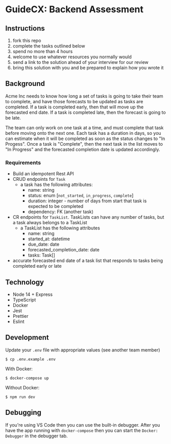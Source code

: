 # GuideCX: Backend Assessment

## Instructions

1. fork this repo
2. complete the tasks outlined below
3. spend no more than 4 hours
4. welcome to use whatever resources you normally would
5. send a link to the solution ahead of your interview for our review
6. bring this solution with you and be prepared to explain how you wrote it

## Background

Acme Inc needs to know how long a set of tasks is going to take their team to complete, and have those
forecasts to be updated as tasks are completed. If a task is completed early, then that will move up the
forecasted end date. If a task is completed late, then the forecast is going to be late.

The team can only work on one task at a time, and must complete that task before moving onto the next one. Each
task has a duration in days, so you can estimate when it will be completed as soon as the status changes to "In Progess".
Once a task is "Complete", then the next task in the list moves to "In Progress" and the forecasted completion date
is updated accordingly.

### Requirements

- Build an idempotent Rest API
- CRUD endpoints for `Task`
  - a task has the following attributes:
    - name: string
    - status: enum [`not_started`, `in_progress`, `complete`]
    - duration: integer - number of days from start that task is expected to be completed
    - dependency: FK (another task)
- CR endpoints for `TaskList`. TaskLists can have any number of tasks, but a task always belongs to a TaskList
  - a TaskList has the following attributes
    - name: string
    - started_at: datetime
    - due_date: date
    - forecasted_completion_date: date
    - tasks: Task[]
- accurate forecasted end date of a task list that responds to tasks being completed early or late

## Technology

- Node 14 + Express
- TypeScript
- Docker
- Jest
- Prettier
- Eslint

## Development

Update your `.env` file with appropriate values (see another team member)

```
$ cp .env.example .env
```

With Docker:

```
$ docker-compose up
```

Without Docker:

```
$ npm run dev
```

## Debugging

If you're using VS Code then you can use the built-in debugger. After you have the app running with `docker-compose` then you can start the `Docker: Debugger` in the debugger tab.

